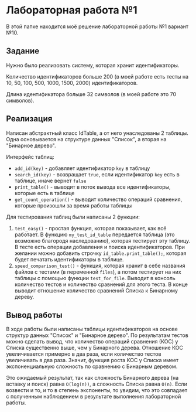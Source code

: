 # Лабораторная работа №1

В этой папке находится моё решение лабораторной работы №1 вариант №10.

## Задание

Нужно было реализовать систему, которая хранит идентификаторы.

Количество идентификаторов больше 200 (в моей работе есть тесты на 10, 50, 100, 500, 1000, 1500, 2000) идентификаторов.

Длина идентификатора больше 32 символов (в моей работе это 70 символов).

## Реализация

Написан абстрактный класс IdTable, а от него унаследованы 2 таблицы. Одна основывается на структуре данных "Список", а вторая на "Бинарное дерево".

Интерфейс таблиц:

- `add_id(key)` - добавляет идентификатор `key` в таблицу
- `search_id(key)` - возвращает `true`, если идентификатор `key` есть в таблице, иначе вернет `false`
- `print_table()` - выводит в поток вывода все идентификаторы, которые есть в таблице
- `get_count_operation()` - выводит количество операций сравнения, которые произошли за время работы таблицы

Для тестирования таблиц были написаны 2 функции:

1. `test_easy()` - простая функция, которая показывает, как всё работает. В функцию `my_test_id_table` передается таблица (это возможно благородя наследованию), которая тестирует эту таблицу. В тесте есть операции добавления и поиска идентификаторов. При желании можно добавить строчку `id_table.print_table();`, которая будет печатать идентификаторы в таблице.
2. `speed_comparison_test()` - функция, которая хранит в себе названия файлов с тестами (в переменной `files`), а потом тестирует на них таблицы с помощью функции `test_for_file`. Выводит в консоль количество тестов и количество сравнений для этого теста. В конце выводит отношение количество сравнений Списка к Бинарному дереву.

## Вывод работы

В ходе работы были написаны таблицы идентификаторов на основе структур данных "Список" и "Бинарное дерево". По результатам тестов можно сделать вывод, что количество операций сравнения (КОС) у Списка существенно выше, чем у Бинарного дерева. Отношение КОС увеличивается примерно в два раза, если количество тестов увеличивать в два раза. Значит, функция роста КОС у Списка имеет экспоненциальную сложность по сравнению с Бинарным деревом.

Это ожидаемый результат, так как сложность Бинарного дерева (на вставку и поиск) равна `O(log(n))`, а сложность Списка равна `O(n)`. Если возвести и то, и то в степень экспоненты, то увидим, что это совпадает с полученным наблюдением в результате выполнения лабораторной работы. 